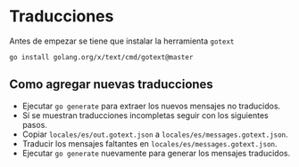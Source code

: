 # Traducciones

Antes de empezar se tiene que instalar la herramienta `gotext`

```shell
go install golang.org/x/text/cmd/gotext@master
```

## Como agregar nuevas traducciones

* Ejecutar `go generate` para extraer los nuevos mensajes no traducidos.
* Sí se muestran traducciones incompletas seguir con los siguientes pasos.
* Copiar `locales/es/out.gotext.json` a `locales/es/messages.gotext.json`.
* Traducir los mensajes faltantes en `locales/es/messages.gotext.json`.
* Ejecutar `go generate` nuevamente para generar los mensajes traducidos.
